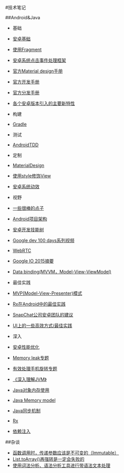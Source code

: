 #技术笔记

##Android&Java
+  基础
  +  [安卓基础](Android&Java/AndroidBasic.md)
  +  [使用Fragment](Android&Java/Fragments.md)
  +  [安卓系统点击事件处理框架](Android&Java/AndroidTouchSystem.md)
  +  [官方Material design手册](Android&Java/AndroidOfficialMaterialDesignGuild.md)
  +  [官方开发手册](Android&Java/AndroidOfficialDevelopGuild.md)
  +  [官方分发手册](Android&Java/AndroidOfficialDistributeGuild.md)
  +  [各个安卓版本引入的主要新特性](Android&Java/NewInAndroid.md)  
  
+  构建
  +  [Gradle](Android&Java/Gradle.md)
  
+  测试
  +  [AndroidTDD](Android&Java/AndroidTDD.md)
  
+  定制
  +  [MaterialDesign](Android&Java/MaterialDesign.md)
  +  [使用style修饰View](Android&Java/StylingViews.md)
  +  [安卓系统动效](Android&Java/AndroidAnimation.md)
  
+  视野
  +  [一些很棒的点子](Android&Java/CoolIdea.md)
  +  [Android项目架构](Android&Java/AndroidProjectArch.md)
  +  [安卓开发技能树](Android&Java/AndroidDevSkillTree.md)
  +  [Google dev 100 days系列视频](Android&Java/GoogleDev100Days.md)
  +  [WebRTC](Android&Java/WebRTC.md)
  +  [Google IO 2015摘要](Android&Java/GoogleIO2015.md)
  +  [Data binding(MVVM，Model-View-ViewModel)](Android&Java/MVVM.md)
  
+  最佳实践
  +  [MVP(Model-View-Presenter)模式](Android&Java/MVP.md)
  +  [Rx在Android中的最佳实践](Android&Java/RxAndroidBestPractice.md)
  +  [SnapChat公司安卓团队的建议](https://github.com/futurice/android-best-practices)
  +  [UI上的一些高效方式/最佳实践](https://github.com/pedrovgs/EffectiveAndroidUI)
  
+  深入
  +  [安卓性能优化](Android&Java/AndroidPerformancePatterns.md)
  +  [Memory leak专题](Android&Java/MemoryLeak.md)
  +  [有效处理手机旋转专题](Android&Java/HandleOrientationChanged.md)
  +  [《深入理解JVM》](Android&Java/InsideJVM.md)
  +  [Java对象内存使用](Android&Java/JavaObjectMemoryUsage.md)
  +  [Java Memory model](Android&Java/JSR133.md)
  +  [Java同步机制](Android&Java/JavaSynchronization.md)
  +  [Rx](Android&Java/Rx.md)
  +  [依赖注入](Android&Java/DependencyInjection.md)
  
##杂谈
+  [函数调用时，传递参数应该是不可变的（Immutable）](Collections/BetterDesignWithImmutableParams.md)
+  [List.toArray()再强转是一定会失败的](http://stackoverflow.com/a/17909134/3077508)
+  [使用词法分析、语法分析工具进行带语法文本处理](Collections/Parcer.md)